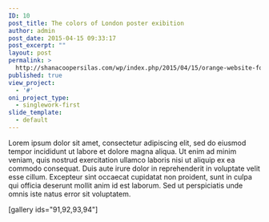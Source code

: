 ```yaml
---
ID: 10
post_title: The colors of London poster exibition
author: admin
post_date: 2015-04-15 09:33:17
post_excerpt: ""
layout: post
permalink: >
  http://shanacoopersilas.com/wp/index.php/2015/04/15/orange-website-for-shindiri-studio/
published: true
view_project:
  - '#'
oni_project_type:
  - singlework-first
slide_template:
  - default
---
```

Lorem ipsum dolor sit amet, consectetur adipiscing elit, sed do eiusmod tempor incididunt ut labore et dolore magna aliqua. Ut enim ad minim veniam, quis nostrud exercitation ullamco laboris nisi ut aliquip ex ea commodo consequat. Duis aute irure dolor in reprehenderit in voluptate velit esse cillum. Excepteur sint occaecat cupidatat non proident, sunt in culpa qui officia deserunt mollit anim id est laborum. Sed ut perspiciatis unde omnis iste natus error sit voluptatem.

[gallery ids="91,92,93,94"]

&nbsp;